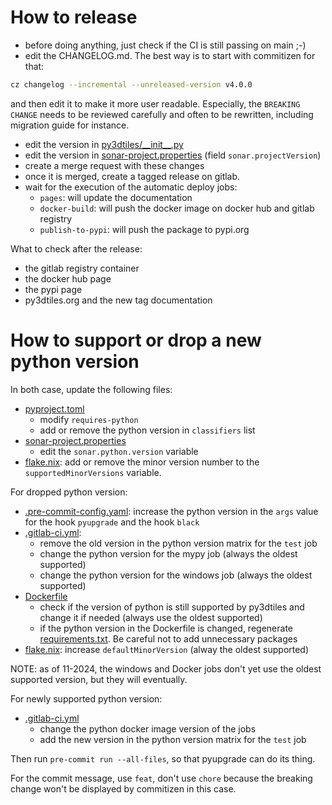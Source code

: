 # How to release

- before doing anything, just check if the CI is still passing on main ;-)
- edit the CHANGELOG.md. The best way is to start with commitizen for that:
```bash
cz changelog --incremental --unreleased-version v4.0.0
```
and then edit it to make it more user readable. Especially, the `BREAKING
CHANGE` needs to be reviewed carefully and often to be rewritten, including
migration guide for instance.
- edit the version in [py3dtiles/\_\_init\_\_.py](py3dtiles/__init__.py)
- edit the version in [sonar-project.properties](sonar-project.properties) (field `sonar.projectVersion`)
- create a merge request with these changes
- once it is merged, create a tagged release on gitlab.
- wait for the execution of the automatic deploy jobs:
    - `pages`: will update the documentation
    - `docker-build`: will push the docker image on docker hub and gitlab registry
    - `publish-to-pypi`: will push the package to pypi.org

What to check after the release:

- the gitlab registry container
- the docker hub page
- the pypi page
- py3dtiles.org and the new tag documentation

# How to support or drop a new python version

In both case, update the following files:
- [pyproject.toml](pyproject.toml)
  - modify `requires-python`
  - add or remove the python version in `classifiers` list
- [sonar-project.properties](sonar-project.properties)
  - edit the `sonar.python.version` variable
- [flake.nix](flake.nix): add or remove the minor version number to the `supportedMinorVersions` variable.

For dropped python version:

- [.pre-commit-config.yaml](.pre-commit-config.yaml): increase the python version in the `args` value for the hook `pyupgrade` and the hook `black`
- [.gitlab-ci.yml](.gitlab-ci.yml):
    - remove the old version in the python version matrix for the `test` job
    - change the python version for the mypy job (always the oldest supported)
    - change the python version for the windows job (always the oldest supported)
- [Dockerfile](docker%2FDockerfile)
  - check if the version of python is still supported by py3dtiles and change it if needed (always use the oldest supported)
  - if the python version in the Dockerfile is changed, regenerate [requirements.txt](requirements.txt). Be careful not to add unnecessary packages
- [flake.nix](flake.nix): increase `defaultMinorVersion` (alway the oldest supported)

NOTE: as of 11-2024, the windows and Docker jobs don't yet use the oldest supported version, but they will eventually.

For newly supported python version:

- [.gitlab-ci.yml](.gitlab-ci.yml)
  - change the python docker image version of the jobs
  - add the new version in the python version matrix for the `test` job

Then run `pre-commit run --all-files`, so that pyupgrade can do its thing.

For the commit message, use `feat`, don't use `chore` because the breaking change won't be displayed by commitizen in this case.
